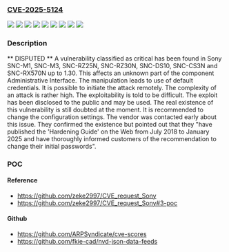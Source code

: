 ### [CVE-2025-5124](https://cve.mitre.org/cgi-bin/cvename.cgi?name=CVE-2025-5124)
![](https://img.shields.io/static/v1?label=Product&message=SNC-CS3N&color=blue)
![](https://img.shields.io/static/v1?label=Product&message=SNC-DS10&color=blue)
![](https://img.shields.io/static/v1?label=Product&message=SNC-M1&color=blue)
![](https://img.shields.io/static/v1?label=Product&message=SNC-M3&color=blue)
![](https://img.shields.io/static/v1?label=Product&message=SNC-RX570N&color=blue)
![](https://img.shields.io/static/v1?label=Product&message=SNC-RZ25N&color=blue)
![](https://img.shields.io/static/v1?label=Product&message=SNC-RZ30N&color=blue)
![](https://img.shields.io/static/v1?label=Version&message=%3D%201.0%20&color=brighgreen)
![](https://img.shields.io/static/v1?label=Vulnerability&message=Use%20of%20Default%20Credentials&color=brighgreen)

### Description

** DISPUTED ** A vulnerability classified as critical has been found in Sony SNC-M1, SNC-M3, SNC-RZ25N, SNC-RZ30N, SNC-DS10, SNC-CS3N and SNC-RX570N up to 1.30. This affects an unknown part of the component Administrative Interface. The manipulation leads to use of default credentials. It is possible to initiate the attack remotely. The complexity of an attack is rather high. The exploitability is told to be difficult. The exploit has been disclosed to the public and may be used. The real existence of this vulnerability is still doubted at the moment. It is recommended to change the configuration settings. The vendor was contacted early about this issue. They confirmed the existence but pointed out that they "have published the 'Hardening Guide' on the Web from July 2018 to January 2025 and have thoroughly informed customers of the recommendation to change their initial passwords".

### POC

#### Reference
- https://github.com/zeke2997/CVE_request_Sony
- https://github.com/zeke2997/CVE_request_Sony#3-poc

#### Github
- https://github.com/ARPSyndicate/cve-scores
- https://github.com/fkie-cad/nvd-json-data-feeds

